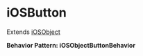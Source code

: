 # iOSButton

Extends [iOSObject](iOSObject.md)





**Behavior Pattern: iOSObjectButtonBehavior**


<!-- ============================== property summary ========================== -->

	
<!-- ============================== action summary ========================== -->


<!-- ============================== property detail ========================== -->
	
	
<!-- ============================== action detail ========================== -->
		

